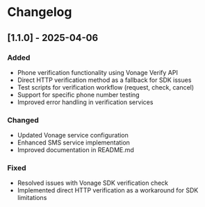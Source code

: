 # Changelog

## [1.1.0] - 2025-04-06

### Added
- Phone verification functionality using Vonage Verify API
- Direct HTTP verification method as a fallback for SDK issues
- Test scripts for verification workflow (request, check, cancel)
- Support for specific phone number testing
- Improved error handling in verification services

### Changed
- Updated Vonage service configuration
- Enhanced SMS service implementation
- Improved documentation in README.md

### Fixed
- Resolved issues with Vonage SDK verification check
- Implemented direct HTTP verification as a workaround for SDK limitations
